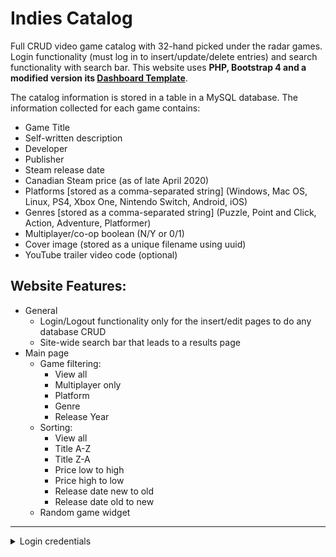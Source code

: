 # Indies Catalog

Full CRUD video game catalog with 32-hand picked under the radar games. Login functionality (must log in to insert/update/delete entries) and search functionality with search bar. This website uses **PHP, Bootstrap 4 and a modified version its [Dashboard Template](https://getbootstrap.com/docs/4.0/examples/dashboard/)**.

The catalog information is stored in a table in a MySQL database. The information collected for each game contains:
- Game Title
- Self-written description
- Developer
- Publisher
- Steam release date
- Canadian Steam price (as of late April 2020)
- Platforms [stored as a comma-separated string] (Windows, Mac OS, Linux, PS4, Xbox One, Nintendo Switch, Android, iOS)
- Genres [stored as a comma-separated string] (Puzzle, Point and Click, Action, Adventure, Platformer)
- Multiplayer/co-op boolean (N/Y or 0/1)
- Cover image (stored as a unique filename using uuid)
- YouTube trailer video code (optional)

## Website Features:
- General
  - Login/Logout functionality only for the insert/edit pages to do any database CRUD
  - Site-wide search bar that leads to a results page
- Main page
  - Game filtering:
    - View all
    - Multiplayer only
    - Platform
    - Genre
    - Release Year
  - Sorting:
    - View all
    - Title A-Z
    - Title Z-A
    - Price low to high
    - Price high to low
    - Release date new to old
    - Release date old to new
  - Random game widget

---

<details>
<summary>Login credentials</summary>
<br>

username: *catalogadmin*

password: *securepw*
</details>

